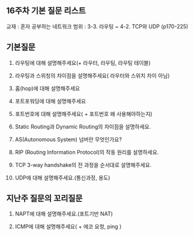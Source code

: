 ## 16주차 기본 질문 리스트

교재 : 혼자 공부하는 네트워크
범위 : 3-3. 라우팅 ~ 4-2. TCP와 UDP (p170-225)

## 기본질문

1. 라우팅에 대해 설명해주세요(+ 라우터, 라우팅, 라우팅 테이블)

2. 라우팅과 스위칭의 차이점을 설명해주세요( 라우터와 스위치 차이 아님)

3. 홉(hop)에 대해 설명해주세요

4. 포트포워딩에 대해 설명해주세요

5. 포트번호에 대해 설명해주세요( + 포트번호 왜 사용해야하는지)

6. Static Routing과 Dynamic Routing의 차이점을 설명하세요.

7. AS(Autonomous System) 넘버란 무엇인가요?

8. RIP (Routing Information Protocol)의 작동 원리를 설명하세요.

9. TCP 3-way handshake의 전 과정을 순서대로 설명해주세요.

10. UDP에 대해 설명해주세요.(통신과정, 용도)

## 지난주 질문의 꼬리질문
1. NAPT에 대해 설명해주세요.(포트기반 NAT)

2. ICMP에 대해 설명해주세요( + 에코 요청, ping )
